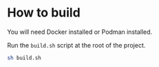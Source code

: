 # How to build

You will need Docker installed or Podman installed.

Run the `build.sh` script at the root of the project.

```bash
sh build.sh
```
